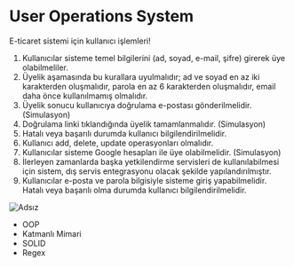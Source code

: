 # User Operations System
 E-ticaret sistemi için kullanıcı işlemleri!

1. Kullanıcılar sisteme temel bilgilerini (ad, soyad, e-mail, şifre) girerek üye olabilmeliler. 
2. Üyelik aşamasında bu kurallara uyulmalıdır; ad ve soyad en az iki karakterden oluşmalıdır, parola en az 6 karakterden oluşmalıdır, email daha önce kullanılmamış olmalıdır.
3. Üyelik sonucu kullanıcıya doğrulama e-postası gönderilmelidir. (Simulasyon)
4. Doğrulama linki tıklandığında üyelik tamamlanmalıdır. (Simulasyon)
5. Hatalı veya başarılı durumda kullanıcı bilgilendirilmelidir.
6. Kullanıcı add, delete, update operasyonları olmalıdır.
7. Kullanıcılar sisteme Google hesapları ile üye olabilmelidir. (Simulasyon)
8. İlerleyen zamanlarda başka yetkilendirme servisleri de kullanılabilmesi için sistem, dış servis entegrasyonu olacak şekilde yapılandırılmıştır.
9. Kullanıcılar e-posta ve parola bilgisiyle sisteme giriş yapabilmelidir. Hatalı veya başarılı olma durumda kullanıcı bilgilendirilmelidir.

![Adsız](https://user-images.githubusercontent.com/81384110/117579610-605eba00-b0fc-11eb-85a2-2029f6d5538e.png)

* OOP
* Katmanlı Mimari
* SOLID
* Regex






